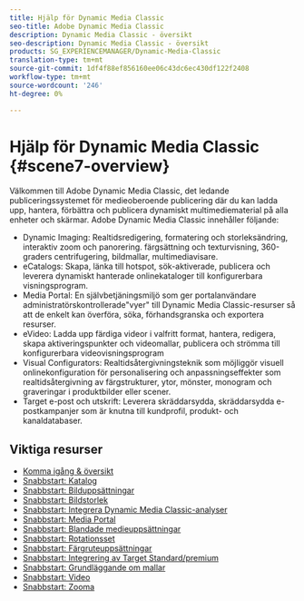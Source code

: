 ```yaml
---
title: Hjälp för Dynamic Media Classic
seo-title: Adobe Dynamic Media Classic
description: Dynamic Media Classic - översikt
seo-description: Dynamic Media Classic - översikt
products: SG_EXPERIENCEMANAGER/Dynamic-Media-Classic
translation-type: tm+mt
source-git-commit: 1df4f88ef856160ee06c43dc6ec430df122f2408
workflow-type: tm+mt
source-wordcount: '246'
ht-degree: 0%

---
```



# Hjälp för Dynamic Media Classic {#scene7-overview}

Välkommen till Adobe Dynamic Media Classic, det ledande publiceringssystemet för medieoberoende publicering där du kan ladda upp, hantera, förbättra och publicera dynamiskt multimediematerial på alla enheter och skärmar. Adobe Dynamic Media Classic innehåller följande:

* Dynamic Imaging: Realtidsredigering, formatering och storleksändring, interaktiv zoom och panorering. färgsättning och texturvisning, 360-graders centrifugering, bildmallar, multimediavisare.
* eCatalogs: Skapa, länka till hotspot, sök-aktiverade, publicera och leverera dynamiskt hanterade onlinekataloger till konfigurerbara visningsprogram.
* Media Portal: En självbetjäningsmiljö som ger portalanvändare administratörskontrollerade&quot;vyer&quot; till Dynamic Media Classic-resurser så att de enkelt kan överföra, söka, förhandsgranska och exportera resurser.
* eVideo: Ladda upp färdiga videor i valfritt format, hantera, redigera, skapa aktiveringspunkter och videomallar, publicera och strömma till konfigurerbara videovisningsprogram
* Visual Configurators: Realtidsåtergivningsteknik som möjliggör visuell onlinekonfiguration för personalisering och anpassningseffekter som realtidsåtergivning av färgstrukturer, ytor, mönster, monogram och graveringar i produktbilder eller scener.
* Target e-post och utskrift: Leverera skräddarsydda, skräddarsydda e-postkampanjer som är knutna till kundprofil, produkt- och kanaldatabaser.

## Viktiga resurser

* [Komma igång &amp; översikt](/help/dmc-platform-overview.md)
* [Snabbstart: Katalog](/help/quick-start-ecatalog.md)
* [Snabbstart: Bilduppsättningar](/help/quick-start-image-sets.md)
* [Snabbstart: Bildstorlek](/help/quick-start-image-sizing.md)
* [Snabbstart: Integrera Dynamic Media Classic-analyser](/help/quick-start-integrating-dmc-analytics.md)
* [Snabbstart: Media Portal](/help/quick-start-media-portal-administration.md)
* [Snabbstart: Blandade medieuppsättningar](/help/quick-start-mixed-media-sets.md)
* [Snabbstart: Rotationsset](/help/quick-start-spin-sets.md)
* [Snabbstart: Färgruteuppsättningar](/help/quick-start-swatch-sets.md)
* [Snabbstart: Integrering av Target Standard/premium](/help/quick-start-target-integration.md)
* [Snabbstart: Grundläggande om mallar](/help/quick-start-template-basics.md)
* [Snabbstart: Video](/help/quick-start-video.md)
* [Snabbstart: Zooma](/help/quick-start-zoom.md)

